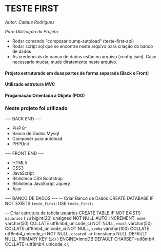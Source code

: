 # TESTE FIRST

*Autor: Caíque Rodrigues*

*Para Utilização do Projeto*
- Rodar comando "composer dump-autoload" (teste-first-api)
- Rodar script sql que se encontra neste arquivo para criação do banco de dados
- As credenciais do banco de dados estão no arquivo (config.json). Caso necessario mudar, mude diratemente neste arquivo.


#### Projeto estruturado em duas partes de forma separada (Back e Front) 
#### Utilizado estrutura MVC
#### Progamação Orientada a Objeto (POO)


### Neste projeto foi utilizado
 
 --- BACK END ---
 * PHP 8^
 * Banco de Dados Mysql
 * Composer para autoload
 * PHPUnit


 --- FRONT END ---
 * HTML5
 * CSS3
 * JavaScript
 * Biblioteca CSS Bootstrap
 * Biblioteca JavaScript Jquery
 * Ajax
 

--- BANCO DE DADOS ---
-- Criar Banco de Dados
CREATE DATABASE IF NOT EXISTS `teste_first`;
USE `teste_first`;

-- Criar estrutura da tabela usuários
CREATE TABLE IF NOT EXISTS `usuarios` (
  `id` bigint(20) unsigned NOT NULL AUTO_INCREMENT,
  `nome` varchar(50) COLLATE utf8mb4_unicode_ci NOT NULL,
  `email` varchar(50) COLLATE utf8mb4_unicode_ci NOT NULL,
  `senha` varchar(100) COLLATE utf8mb4_unicode_ci NOT NULL,
  `created_at` timestamp NULL DEFAULT NULL,
  PRIMARY KEY (`id`)
) ENGINE=InnoDB DEFAULT CHARSET=utf8mb4 COLLATE=utf8mb4_unicode_ci;